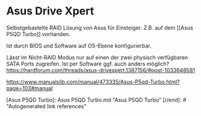 # Asus Drive Xpert

Selbstgebastelte RAID Lösung von Asus für Einsteiger. Z.B. auf dem [[Asus P5QD Turbo]] vorhanden.

Ist durch BIOS und Software auf OS-Ebene konfigurierbar.

Lässt im Nicht-RAID Modus nur auf einen der zwei physisch verfügbaren SATA Ports zugreifen. Ist per Software ggf. auch anders möglich? https://hardforum.com/threads/asus-drivexpert.1387156/#post-1033648581

https://www.manualslib.com/manual/473335/Asus-P5qd-Turbo.html?page=103#manual

[//begin]: # "Autogenerated link references for markdown compatibility"
[Asus P5QD Turbo]: Asus P5QD Turbo.md "Asus P5QD Turbo"
[//end]: # "Autogenerated link references"